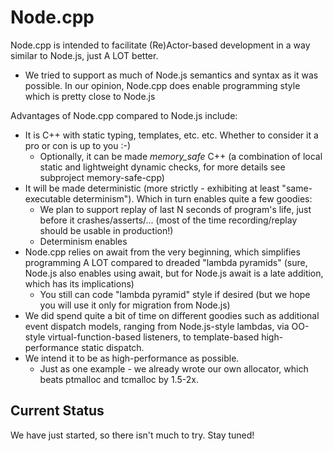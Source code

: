 # Node.cpp

Node.cpp is intended to facilitate (Re)Actor-based development in a way similar to Node.js, just A LOT better. 
* We tried to support as much of Node.js semantics and syntax as it was possible. In our opinion, Node.cpp does enable 
programming style which is pretty close to Node.js

Advantages of Node.cpp compared to Node.js include:
* It is C++ with static typing, templates, etc. etc. Whether to consider it a pro or con is up to you :-)
  * Optionally, it can be made _memory_safe_ C++ (a combination of local static and lightweight dynamic checks, for more details see subproject memory-safe-cpp)
* It will be made deterministic (more strictly - exhibiting at least "same-executable determinism"). 
Which in turn enables quite a few goodies:
  * We plan to support replay of last N seconds of program's life, just before it crashes/asserts/...
  (most of the time recording/replay should be usable in production!)
  * Determinism enables 
* Node.cpp relies on await from the very beginning, which simplifies programming A LOT compared to dreaded "lambda pyramids" (sure, Node.js also enables using await, but for Node.js await is a late addition, which has its implications)
  * You still can code "lambda pyramid" style if desired (but we hope you will use it only for migration from Node.js)
* We did spend quite a bit of time on different goodies such as additional event dispatch models, ranging from Node.js-style lambdas, 
via OO-style virtual-function-based listeners, to template-based high-performance static dispatch.
* We intend it to be as high-performance as possible. 
  * Just as one example - we already wrote our own allocator, which beats ptmalloc and tcmalloc by 1.5-2x. 

## Current Status
We have just started, so there isn't much to try. Stay tuned! 
